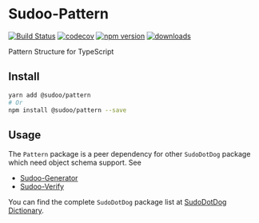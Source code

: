 # Sudoo-Pattern

[![Build Status](https://travis-ci.com/SudoDotDog/Sudoo-Pattern.svg?branch=master)](https://travis-ci.com/SudoDotDog/Sudoo-Pattern)
[![codecov](https://codecov.io/gh/SudoDotDog/Sudoo-Pattern/branch/master/graph/badge.svg)](https://codecov.io/gh/SudoDotDog/Sudoo-Pattern)
[![npm version](https://badge.fury.io/js/%40sudoo%2Fpattern.svg)](https://badge.fury.io/js/%40sudoo%2Fpattern)
[![downloads](https://img.shields.io/npm/dm/@sudoo/pattern.svg)](https://www.npmjs.com/package/@sudoo/pattern)

Pattern Structure for TypeScript

## Install

```sh
yarn add @sudoo/pattern
# Or
npm install @sudoo/pattern --save
```

## Usage

The `Pattern` package is a peer dependency for other `SudoDotDog` package which need object schema support. See

-   [Sudoo-Generator](//github.com/SudoDotDog/Sudoo-Generator)
-   [Sudoo-Verify](//github.com/SudoDotDog/Sudoo-Verify)

You can find the complete `SudoDotDog` package list at [SudoDotDog Dictionary](//sudo.dog/dictionary).
